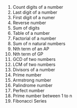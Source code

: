 1. Count digits of a number
2. Last digit of a number
3. First digit of a numer
4. Reverse number
5. Sum of digits
6. Table of a number
7. Factorial of a number
8. Sum of n natural numbers
9. Nth term of an AP
10. Nth term of GP
11. GCD of two numbers
12. LCM of two numbers
13. Divisors of a number
14. Prime number
15. Armstrong number
16. Palindrome number
17. Perfect number
18. Prime number between 1 to n
19. Fibonacci Series
